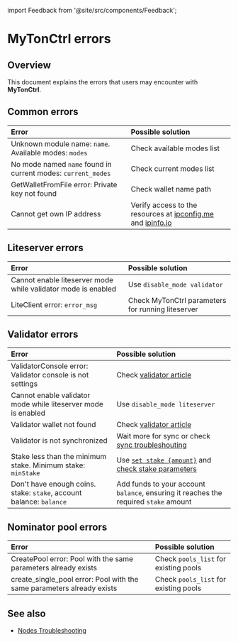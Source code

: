 import Feedback from '@site/src/components/Feedback';

# MyTonCtrl errors

## Overview

This document explains the errors that users may encounter with **MyTonCtrl**.

## Common errors

| Error                                                                                                 | Possible solution                                                                                                                             |
| :---------------------------------------------------------------------------------------------------- | :-------------------------------------------------------------------------------------------------------------------------------------------- |
| Unknown module name: `name`. Available modes: `modes` | Check available modes list                                                                                                                    |
| No mode named `name` found in current modes: `current_modes`                          | Check current modes list                                                                                                                      |
| GetWalletFromFile error: Private key not found                                        | Check wallet name path                                                                                                                        |
| Cannot get own IP address                                                                             | Verify access to the resources at [ipconfig.me](https://ifconfig.me/ip) and [ipinfo.io](https://ipinfo.io/ip) |

## Liteserver errors

| Error                                                         | Possible solution                                 |
| :------------------------------------------------------------ | :------------------------------------------------ |
| Cannot enable liteserver mode while validator mode is enabled | Use `disable_mode validator`                      |
| LiteClient error: `error_msg`                 | Check MyTonCtrl parameters for running liteserver |

## Validator errors

| Error                                                                                                               | Possible solution                                                                                                                                                                                     |
| :------------------------------------------------------------------------------------------------------------------ | :---------------------------------------------------------------------------------------------------------------------------------------------------------------------------------------------------- |
| ValidatorConsole error: Validator console is not settings                                           | Check [validator article](/v3/guidelines/nodes/nodes-troubleshooting#validator-console-is-not-settings)                                                                                               |
| Cannot enable validator mode while liteserver mode is enabled                                                       | Use `disable_mode liteserver`                                                                                                                                                                         |
| Validator wallet not found                                                                                          | Check [validator article](/v3/guidelines/nodes/running-nodes/validator-node#view-the-list-of-wallets)                                                                                                 |
| Validator is not synchronized                                                                                       | Wait more for sync or check [sync troubleshouting](/v3/guidelines/nodes/nodes-troubleshooting#about-no-progress-in-node-synchronization-within-3-hours)                                               |
| Stake less than the minimum stake. Minimum stake: `minStake`                        | Use [`set stake {amount}`](/v3/guidelines/nodes/running-nodes/validator-node#your-validator-is-now-ready) and [check stake parameters](/v3/documentation/network/configs/blockchain-configs#param-17) |
| Don't have enough coins. stake: `stake`, account balance: `balance` | Add funds to your account `balance`, ensuring it reaches the required `stake` amount                                                                                                                  |

## Nominator pool errors

| Error                                                                                                                            | Possible solution                     |
| :------------------------------------------------------------------------------------------------------------------------------- | :------------------------------------ |
| CreatePool error: Pool with the same parameters already exists                                                   | Check `pools_list` for existing pools |
| create_single_pool error: Pool with the same parameters already exists | Check `pools_list` for existing pools |

## See also

- [Nodes Troubleshooting](/v3/guidelines/nodes/nodes-troubleshooting) <Feedback />
  <Feedback />

